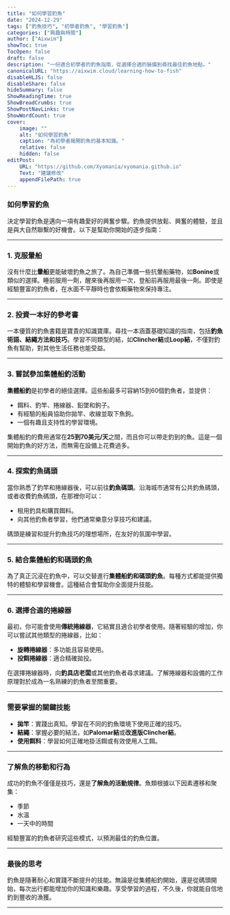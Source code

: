 ```yaml
---
title: "如何學習釣魚"
date: "2024-12-29"
tags: ["釣魚技巧", "初學者釣魚", "學習釣魚"]
categories: ["興趣與時間"]
author: ["Aixwim"]
showToc: true
TocOpen: false
draft: false
description: "一份適合初學者的釣魚指南，從選擇合適的裝備到尋找最佳釣魚地點。"
canonicalURL: "https://aixwim.cloud/learning-how-to-fish"
disableHLJS: false
disableShare: false
hideSummary: false
ShowReadingTime: true
ShowBreadCrumbs: true
ShowPostNavLinks: true
ShowWordCount: true
cover:
    image: ""
    alt: "如何學習釣魚"
    caption: "為初學者揭開釣魚的基本知識。"
    relative: false
    hidden: false
editPost:
    URL: "https://github.com/Xyomania/xyomania.github.io"
    Text: "建議修改"
    appendFilePath: true
---
```


### 如何學習釣魚

決定學習釣魚是邁向一項有趣愛好的興奮步驟。釣魚提供放鬆、興奮的體驗，並且是與大自然聯繫的好機會。以下是幫助你開始的逐步指南：

---

### 1. 克服暈船

沒有什麼比**暈船**更能破壞釣魚之旅了。為自己準備一些抗暈船藥物，如**Bonine**或類似的選擇。睡前服用一劑，醒來後再服用一次，登船前再服用最後一劑。即使是經驗豐富的釣魚者，在水面不平靜時也會依賴藥物來保持專注。

---

### 2. 投資一本好的參考書

一本優質的釣魚書籍是寶貴的知識寶庫。尋找一本涵蓋基礎知識的指南，包括**釣魚術語、結繩方法和技巧**。學習不同類型的結，如**Clincher結**或**Loop結**，不僅對釣魚有幫助，對其他生活任務也能受益。

---

### 3. 嘗試參加集體船釣活動

**集體船釣**是初學者的絕佳選擇。這些船最多可容納15到60個釣魚者，並提供：

- 餌料、釣竿、捲線器、鉛墜和鉤子。
- 有經驗的船員協助你拋竿、收線並取下魚鉤。
- 一個有趣且支持性的學習環境。

集體船釣的費用通常在**25到70美元/天**之間，而且你可以帶走釣到的魚。這是一個開始釣魚的好方法，而無需在設備上花費過多。

---

### 4. 探索釣魚碼頭

當你熟悉了釣竿和捲線器後，可以前往**釣魚碼頭**。沿海城市通常有公共釣魚碼頭，或者收費釣魚碼頭，在那裡你可以：

- 租用釣具和購買餌料。
- 向其他釣魚者學習，他們通常樂意分享技巧和建議。

碼頭是練習和提升釣魚技巧的理想場所，在友好的氛圍中學習。

---

### 5. 結合集體船釣和碼頭釣魚

為了真正沉浸在釣魚中，可以交替進行**集體船釣和碼頭釣魚**。每種方式都能提供獨特的體驗和學習機會。這種結合會幫助你全面提升技能。

---

### 6. 選擇合適的捲線器

最初，你可能會使用**傳統捲線器**，它結實且適合初學者使用。隨著經驗的增加，你可以嘗試其他類型的捲線器，比如：

- **旋轉捲線器**：多功能且容易使用。
- **投餌捲線器**：適合精確拋投。

在選擇捲線器時，向**釣具店老闆**或其他釣魚者尋求建議。了解捲線器和設備的工作原理對於成為一名熟練的釣魚者至關重要。

---

### 需要掌握的關鍵技能

- **拋竿**：實踐出真知。學習在不同的釣魚環境下使用正確的技巧。
- **結繩**：掌握必要的結法，如**Palomar結**或**改進版Clincher結**。
- **使用餌料**：學習如何正確地掛活餌或有效使用人工餌。

---

### 了解魚的移動和行為

成功的釣魚不僅僅是技巧，還是**了解魚的活動規律**。魚類根據以下因素遷移和聚集：

- 季節
- 水溫
- 一天中的時間

經驗豐富的釣魚者研究這些模式，以預測最佳的釣魚位置。

---

### 最後的思考

釣魚是隨著耐心和實踐不斷提升的技能。無論是從集體船釣開始，還是從碼頭開始，每次出行都能增加你的知識和樂趣。享受學習的過程，不久後，你就能自信地釣到豐收的漁獲。

---
